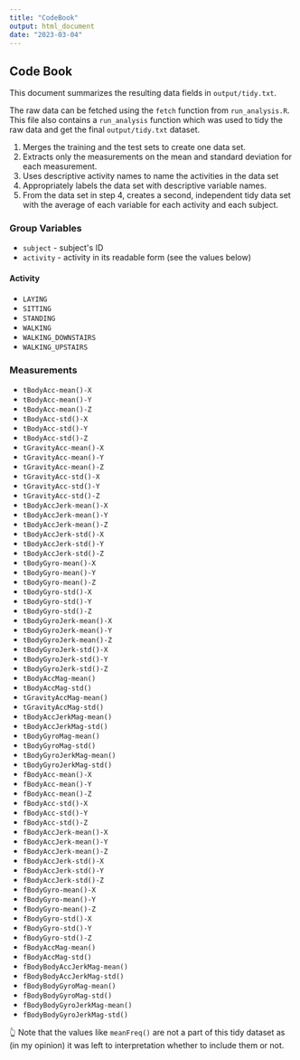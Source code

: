```yaml
---
title: "CodeBook"
output: html_document
date: "2023-03-04"
---
```


## Code Book

This document summarizes the resulting data fields in `output/tidy.txt`.

The raw data can be fetched using the `fetch` function from
`run_analysis.R`. This file also contains a `run_analysis` function which was
used to tidy the raw data and get the final `output/tidy.txt` dataset.

1. Merges the training and the test sets to create one data set.
2. Extracts only the measurements on the mean and standard deviation for each
   measurement.
3. Uses descriptive activity names to name the activities in the data set
4. Appropriately labels the data set with descriptive variable names. 
5. From the data set in step 4, creates a second, independent tidy data set with
   the average of each variable for each activity and each subject.

### Group Variables

- `subject` - subject's ID
- `activity` - activity in its readable form (see the values below)

#### Activity
- `LAYING`
- `SITTING`
- `STANDING`
- `WALKING`
- `WALKING_DOWNSTAIRS`
- `WALKING_UPSTAIRS`

### Measurements

- `tBodyAcc-mean()-X`
- `tBodyAcc-mean()-Y`
- `tBodyAcc-mean()-Z`
- `tBodyAcc-std()-X`
- `tBodyAcc-std()-Y`
- `tBodyAcc-std()-Z`
- `tGravityAcc-mean()-X`
- `tGravityAcc-mean()-Y`
- `tGravityAcc-mean()-Z`
- `tGravityAcc-std()-X`
- `tGravityAcc-std()-Y`
- `tGravityAcc-std()-Z`
- `tBodyAccJerk-mean()-X`
- `tBodyAccJerk-mean()-Y`
- `tBodyAccJerk-mean()-Z`
- `tBodyAccJerk-std()-X`
- `tBodyAccJerk-std()-Y`
- `tBodyAccJerk-std()-Z`
- `tBodyGyro-mean()-X`
- `tBodyGyro-mean()-Y`
- `tBodyGyro-mean()-Z`
- `tBodyGyro-std()-X`
- `tBodyGyro-std()-Y`
- `tBodyGyro-std()-Z`
- `tBodyGyroJerk-mean()-X`
- `tBodyGyroJerk-mean()-Y`
- `tBodyGyroJerk-mean()-Z`
- `tBodyGyroJerk-std()-X`
- `tBodyGyroJerk-std()-Y`
- `tBodyGyroJerk-std()-Z`
- `tBodyAccMag-mean()`
- `tBodyAccMag-std()`
- `tGravityAccMag-mean()`
- `tGravityAccMag-std()`
- `tBodyAccJerkMag-mean()`
- `tBodyAccJerkMag-std()`
- `tBodyGyroMag-mean()`
- `tBodyGyroMag-std()`
- `tBodyGyroJerkMag-mean()`
- `tBodyGyroJerkMag-std()`
- `fBodyAcc-mean()-X`
- `fBodyAcc-mean()-Y`
- `fBodyAcc-mean()-Z`
- `fBodyAcc-std()-X`
- `fBodyAcc-std()-Y`
- `fBodyAcc-std()-Z`
- `fBodyAccJerk-mean()-X`
- `fBodyAccJerk-mean()-Y`
- `fBodyAccJerk-mean()-Z`
- `fBodyAccJerk-std()-X`
- `fBodyAccJerk-std()-Y`
- `fBodyAccJerk-std()-Z`
- `fBodyGyro-mean()-X`
- `fBodyGyro-mean()-Y`
- `fBodyGyro-mean()-Z`
- `fBodyGyro-std()-X`
- `fBodyGyro-std()-Y`
- `fBodyGyro-std()-Z`
- `fBodyAccMag-mean()`
- `fBodyAccMag-std()`
- `fBodyBodyAccJerkMag-mean()`
- `fBodyBodyAccJerkMag-std()`
- `fBodyBodyGyroMag-mean()`
- `fBodyBodyGyroMag-std()`
- `fBodyBodyGyroJerkMag-mean()`
- `fBodyBodyGyroJerkMag-std()`

👆 Note that the values like `meanFreq()` are not a part of this tidy dataset as 
(in my opinion) it was left to interpretation whether to include them or not.
